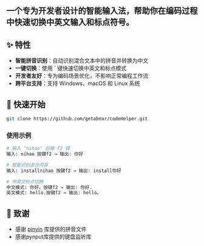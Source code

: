 ## 一个专为开发者设计的智能输入法，帮助你在编码过程中快速切换中英文输入和标点符号。

## ✨ 特性

- **智能拼音识别**：自动识别混合文本中的拼音并转换为中文
- **一键切换**：使用 ` 键快速切换中英文和标点模式
- **开发者友好**：专为编码场景优化，不影响正常编程工作流
- **跨平台支持**：支持 Windows、macOS 和 Linux 系统

## 🚀 快速开始

```bash
git clone https://github.com/getabear/codeHelper.git
```

### 使用示例

```python
# 输入 "nihao" 后按 f2 键
输入: nihao 按键f2 → 输出: 你好

# 智能识别混合内容
输入: installnihao 按键f2 → 输出: install你好

# 中英文标点切换
中文模式: 你好。按键f2 → 输出: 你好.
英文模式: hello.按键f2 → 输出: hello。
```

## 🙏 致谢

- 感谢 [pinyin](https://github.com/mozillazg/python-pinyin) 库提供的拼音文件
- 感谢pynput库提供的键盘监听库

  
